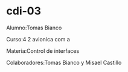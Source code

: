 # cdi-03
Alumno:Tomas Bianco

Curso:4 2 avionica com a 

Materia:Control de interfaces 

Colaboradores:Tomas Bianco y Misael Castillo
